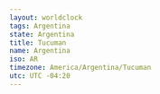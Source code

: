 ```yaml
---
layout: worldclock
tags: Argentina
state: Argentina
title: Tucuman
name: Argentina
iso: AR
timezone: America/Argentina/Tucuman
utc: UTC -04:20
---
```


